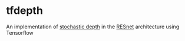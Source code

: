 # tfdepth
An implementation of [stochastic depth](http://arxiv.org/pdf/1603.09382v2.pdf) in the [RESnet](https://github.com/ry/tensorflow-resnet) architecture using Tensorflow

